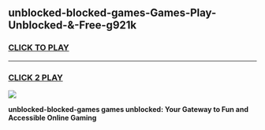 
## unblocked-blocked-games-Games-Play-Unblocked-&-Free-g921k
<h3>
<a href="https://premium76.site?title=unblocked-blocked-games&ref=24A">CLICK TO PLAY</a></h3>
<hr>

<h3>
<a href="https://premium76.site?title=unblocked-blocked-games&ref=24A">CLICK 2 PLAY</a>
  
</h3>

<a href="https://premium76.site?title=unblocked-blocked-games&ref=24A"><img src="https://clearcache.store/games.png"></a>


**unblocked-blocked-games games unblocked: Your Gateway to Fun and Accessible Online Gaming**
